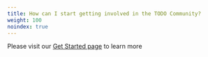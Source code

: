 ```yaml
---
title: How can I start getting involved in the TODO Community?
weight: 100
noindex: true
---
```


Please visit our [Get Started page](/community/get-started/) to learn more